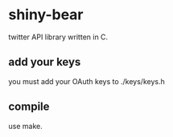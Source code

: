shiny-bear
==========

twitter API library written in C.

add your keys
---

you must add your OAuth keys to ./keys/keys.h

compile
---

use make.
